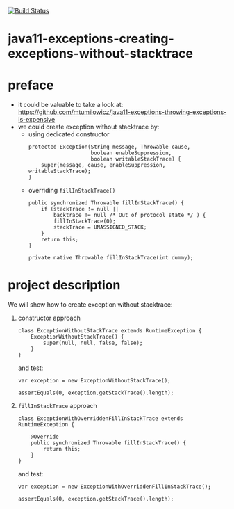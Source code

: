 [![Build Status](https://travis-ci.com/mtumilowicz/java11-creating-exceptions-without-stacktrace.svg?branch=master)](https://travis-ci.com/mtumilowicz/java11-creating-exceptions-without-stacktrace)

# java11-exceptions-creating-exceptions-without-stacktrace

# preface
* it could be valuable to take a look at: https://github.com/mtumilowicz/java11-exceptions-throwing-exceptions-is-expensive
* we could create exception without stacktrace by:
    * using dedicated constructor
        ```
        protected Exception(String message, Throwable cause,
                            boolean enableSuppression,
                            boolean writableStackTrace) {
            super(message, cause, enableSuppression, writableStackTrace);
        }
        ```
    * overriding `fillInStackTrace()`
        ```
        public synchronized Throwable fillInStackTrace() {
            if (stackTrace != null ||
                backtrace != null /* Out of protocol state */ ) {
                fillInStackTrace(0);
                stackTrace = UNASSIGNED_STACK;
            }
            return this;
        }
        
        private native Throwable fillInStackTrace(int dummy);
        ```
# project description
We will show how to create exception without stacktrace:
1. constructor approach
    ```
    class ExceptionWithoutStackTrace extends RuntimeException {
        ExceptionWithoutStackTrace() {
            super(null, null, false, false);
        }
    }
    ```
    and test:
    ```
    var exception = new ExceptionWithoutStackTrace();
    
    assertEquals(0, exception.getStackTrace().length);
    ```
1. `fillInStackTrace` approach
    ```
    class ExceptionWithOverriddenFillInStackTrace extends RuntimeException {
    
        @Override
        public synchronized Throwable fillInStackTrace() {
            return this;
        }
    }
    ```
    and test:
    ```
    var exception = new ExceptionWithOverriddenFillInStackTrace();
    
    assertEquals(0, exception.getStackTrace().length);
    ```
